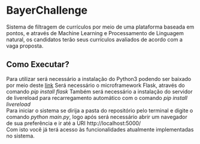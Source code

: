 # BayerChallenge
Sistema de filtragem de currículos por meio de uma plataforma baseada em pontos, 
e através de Machine Learning e Processamento de Linguagem natural, os candidatos 
terão seus currículos avaliados de acordo com a vaga proposta.

<h2> Como Executar? </h2>
Para utilizar será necessário a instalação do Python3 
podendo ser baixado por meio deste <a href="https://www.python.org/downloads/">link</a>
Será necessário o microframework Flask, através do comando <i>pip install flask</i>
Também será necessário a instalação do servidor de livereload para recarregamento automático com o comando <i>pip install livereload</i>
<br>
Para iniciar o sistema se dirija a pasta do repositório pelo terminal e digite o comando <i>python main.py</i>,
logo após será necessário abrir um navegador de sua preferência e ir até a URI http://localhost:5000/<br>
Com isto você já terá acesso às funcionalidades atualmente implementadas no sistema.
